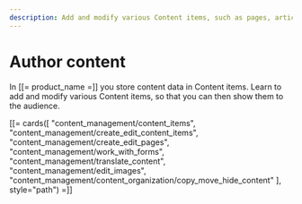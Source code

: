 ```yaml
---
description: Add and modify various Content items, such as pages, articles, forms, or media.
---
```


# Author content

In [[= product_name =]] you store content data in Content items. Learn to add and modify various Content items, so that you can then show them to the audience.

[[= cards([
    "content_management/content_items",
    "content_management/create_edit_content_items",
    "content_management/create_edit_pages",
    "content_management/work_with_forms",
    "content_management/translate_content",
    "content_management/edit_images",
    "content_management/content_organization/copy_move_hide_content"
], style="path") =]]
